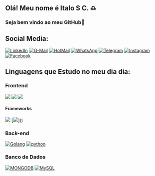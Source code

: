
## Olá! Meu nome é Italo S C. ♎
### Seja bem vindo ao meu GitHub🤙

## Social Media:
[![LinkedIn](https://img.shields.io/badge/LinkedIn-0077B5?style=for-the-badge&logo=linkedin&logoColor=white)](https://www.linkedin.com/in/i-s-c/) [![G-Mail](https://img.shields.io/badge/Gmail-D14836?style=for-the-badge&logo=gmail&logoColor=white)](mailto:italosilva1418@gmail.com?subject=Ola%20Italo%20) [![HotMail](https://img.shields.io/badge/HotMail-0078D4?style=for-the-badge&logo=microsoft-outlook&logoColor=white)](mailto:italosilva14@Hotmail.com?subject=Ola%20Italo%20) [![WhatsApp](https://img.shields.io/badge/WhatsApp-25D366?style=for-the-badge&logo=whatsapp&logoColor=white)](https://wa.me/5571982028632) [![Telegram](https://img.shields.io/badge/Telegram-2CA5E0?style=for-the-badge&logo=telegram&logoColor=white)](https://t.me/italosilva18) [![Instagram](https://img.shields.io/badge/Instagram-E4405F?style=for-the-badge&logo=instagram&logoColor=white)](https://www.instagram.com/italosilva18/?igshid=YmMyMTA2M2Y=) [![Facebook](https://img.shields.io/badge/Facebook-1877F2?style=for-the-badge&logo=facebook&logoColor=white)](https://www.facebook.com/italo.silva.75491)

## Linguagens que Estudo no meu dia dia:

### Frontend
[![](https://img.shields.io/badge/HTML-239120?style=for-the-badge&logo=html5&logoColor=white)]() [![](https://img.shields.io/badge/JavaScript-F7DF1E?style=for-the-badge&logo=javascript&logoColor=black)]() [![](https://img.shields.io/badge/CSS-239120?&style=for-the-badge&logo=css3&logoColor=white)]()   [![]()]()
#### Frameworks
[![](https://img.shields.io/badge/Bootstrap-563D7C?style=for-the-badge&logo=bootstrap&logoColor=white)]() [![]([https://img.shields.io/badge/Bootstrap-563D7C?style=for-the-badge&logo=bootstrap&logoColor=white](https://img.shields.io/badge/Flutter-02569B?style=for-the-badge&logo=flutter&logoColor=white))]()

### Back-end
[![Golang](https://img.shields.io/badge/Go-00ADD8?style=for-the-badge&logo=go&logoColor=white)]() [![python](https://img.shields.io/badge/Python-3776AB?style=for-the-badge&logo=python&logoColor=white)]()
[![]()]()

### Banco de Dados
[![MONGODB](https://img.shields.io/badge/MongoDB-4EA94B?style=for-the-badge&logo=mongodb&logoColor=white)]() [![MySQL](https://img.shields.io/badge/MySQL-00000F?style=for-the-badge&logo=mysql&logoColor=white)]()

